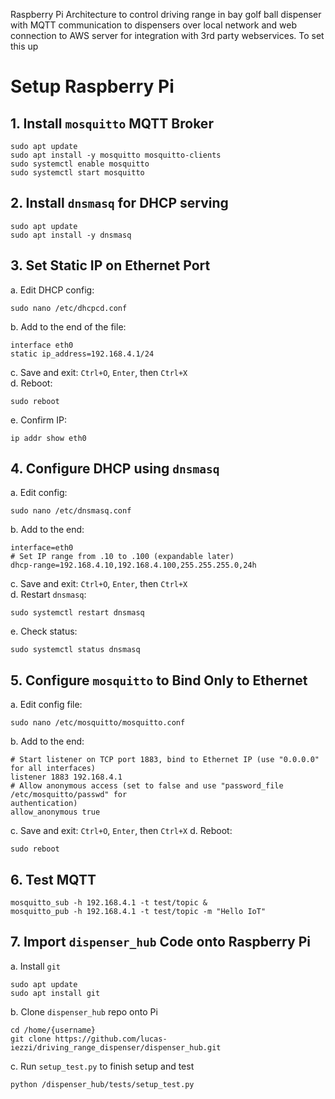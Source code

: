 Raspberry Pi Architecture to control driving range in bay golf ball dispenser with MQTT communication to dispensers over local network and web connection to AWS server for integration with 3rd party webservices.  To set this up

# Setup Raspberry Pi

## 1. Install `mosquitto` MQTT Broker
```
sudo apt update
sudo apt install -y mosquitto mosquitto-clients
sudo systemctl enable mosquitto
sudo systemctl start mosquitto
```
## 2. Install `dnsmasq` for DHCP serving
```
sudo apt update
sudo apt install -y dnsmasq
```
## 3. Set Static IP on Ethernet Port
a. Edit DHCP config:
```
sudo nano /etc/dhcpcd.conf
```
b. Add to the end of the file:
```
interface eth0
static ip_address=192.168.4.1/24
```
c. Save and exit: `Ctrl+O`, `Enter`, then `Ctrl+X`  
d. Reboot:
```
sudo reboot
```
e. Confirm IP:
```
ip addr show eth0
```
## 4. Configure DHCP using `dnsmasq`
a. Edit config:
```
sudo nano /etc/dnsmasq.conf
```
b. Add to the end:
```
interface=eth0
# Set IP range from .10 to .100 (expandable later)
dhcp-range=192.168.4.10,192.168.4.100,255.255.255.0,24h
```
c. Save and exit: `Ctrl+O`, `Enter`, then `Ctrl+X`  
d. Restart `dnsmasq`:
```
sudo systemctl restart dnsmasq
```
e. Check status:
```
sudo systemctl status dnsmasq
```
## 5. Configure `mosquitto` to Bind Only to Ethernet
a. Edit config file:
```
sudo nano /etc/mosquitto/mosquitto.conf
```
b. Add to the end:
```
# Start listener on TCP port 1883, bind to Ethernet IP (use "0.0.0.0" for all interfaces)
listener 1883 192.168.4.1
# Allow anonymous access (set to false and use "password_file /etc/mosquitto/passwd" for
authentication)
allow_anonymous true
```
c. Save and exit: `Ctrl+O`, `Enter`, then `Ctrl+X` 
d. Reboot:
```
sudo reboot
```
## 6. Test MQTT
```
mosquitto_sub -h 192.168.4.1 -t test/topic &
mosquitto_pub -h 192.168.4.1 -t test/topic -m "Hello IoT"
```
## 7. Import `dispenser_hub` Code onto Raspberry Pi
a. Install `git`
```
sudo apt update
sudo apt install git
```
b. Clone `dispenser_hub` repo onto Pi
```
cd /home/{username}
git clone https://github.com/lucas-iezzi/driving_range_dispenser/dispenser_hub.git
```
c. Run `setup_test.py` to finish setup and test
```
python /dispenser_hub/tests/setup_test.py
```
